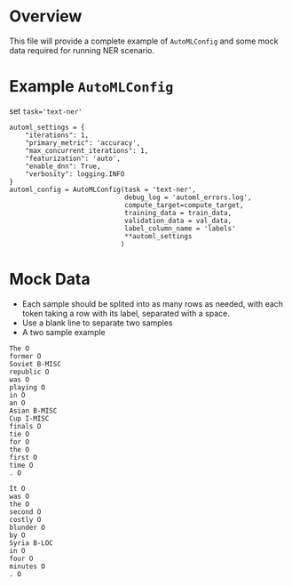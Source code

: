 # Overview

This file will provide a complete example of `AutoMLConfig` and some mock data required for running NER scenario.

# Example `AutoMLConfig`
set `task='text-ner'`
```
automl_settings = {
    "iterations": 1,
    "primary_metric": 'accuracy',
    "max_concurrent_iterations": 1,
    "featurization": 'auto',
    "enable_dnn": True,
    "verbosity": logging.INFO
}
automl_config = AutoMLConfig(task = 'text-ner', 
                             debug_log = 'automl_errors.log',
                             compute_target=compute_target,
                             training_data = train_data,
                             validation_data = val_data,
                             label_column_name = 'labels'
                             **automl_settings
                            )
```

# Mock Data

* Each sample should be splited into as many rows as needed, with each token taking a row with its label, separated with a space.
* Use a blank line to separate two samples
* A two sample example

```
The O
former O
Soviet B-MISC
republic O
was O
playing O
in O
an O
Asian B-MISC
Cup I-MISC
finals O
tie O
for O
the O
first O
time O
. O

It O
was O
the O
second O
costly O
blunder O
by O
Syria B-LOC
in O
four O
minutes O
. O
```